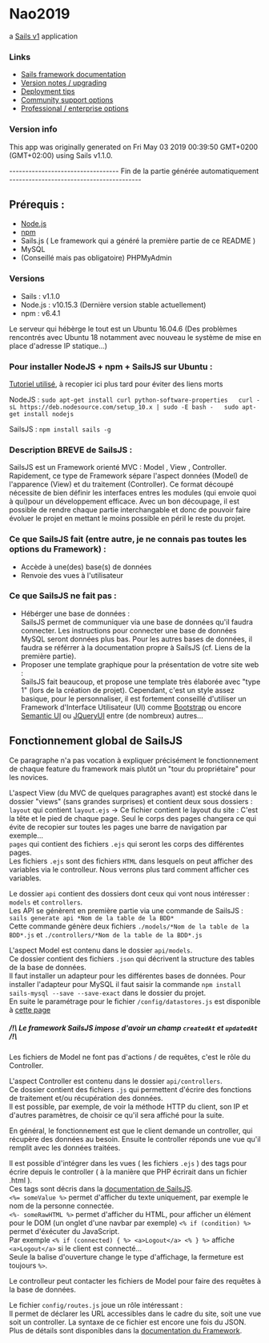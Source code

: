 # Nao2019

a [Sails v1](https://sailsjs.com) application


### Links

+ [Sails framework documentation](https://sailsjs.com/get-started)
+ [Version notes / upgrading](https://sailsjs.com/documentation/upgrading)
+ [Deployment tips](https://sailsjs.com/documentation/concepts/deployment)
+ [Community support options](https://sailsjs.com/support)
+ [Professional / enterprise options](https://sailsjs.com/enterprise)


### Version info

This app was originally generated on Fri May 03 2019 00:39:50 GMT+0200 (GMT+02:00) using Sails v1.1.0.

---------------------------------- Fin de la partie générée automatiquement -----------------------------------------

## Prérequis :
 + [Node.js](https://nodejs.org/fr/)
 + [npm](https://www.npmjs.com/)
 + Sails.js ( Le framework qui a généré la première partie de ce README )
 + MySQL
 + (Conseillé mais pas obligatoire) PHPMyAdmin

### Versions
 + Sails : v1.1.0
 + Node.js : v10.15.3 (Dernière version stable actuellement)
 + npm : v6.4.1

Le serveur qui hébèrge le tout est un Ubuntu 16.04.6 (Des problèmes rencontrés avec Ubuntu 18 notamment avec nouveau le système de mise en place d'adresse IP statique...)

### Pour installer NodeJS + npm + SailsJS sur Ubuntu :
  [Tutoriel utilisé](https://tecadmin.net/install-latest-nodejs-npm-on-ubuntu/), à recopier ici plus tard pour éviter des liens morts
  
  NodeJS : `sudo apt-get install curl python-software-properties  
  curl -sL https://deb.nodesource.com/setup_10.x | sudo -E bash -  
  sudo apt-get install nodejs`

  SailsJS : `npm install sails -g`

### Description BREVE de SailsJS : 
SailsJS est un Framework orienté MVC : Model , View , Controller.  
Rapidement, ce type de Framework sépare l'aspect données (Model) de l'apparence (View) et du traitement (Controller).
Ce format découpé nécessite de bien définir les interfaces entres les modules (qui envoie quoi à qui)pour un développement efficace.
Avec un bon découpage, il est possible de rendre chaque partie interchangable et donc de pouvoir faire évoluer le projet en mettant le moins possible en péril le reste du projet.

### Ce que SailsJS fait (entre autre, je ne connais pas toutes les options du Framework) :
  + Accède à une(des) base(s) de données
  + Renvoie des vues à l'utilisateur
  
### Ce que SailsJS ne fait pas :
  + Hébérger une base de données :  
SailsJS permet de communiquer via une base de données qu'il faudra connecter. Les instructions pour connecter une base de données MySQL seront données plus bas. Pour les autres bases de données, il faudra se référrer à la documentation propre à SailsJS (cf. Liens de la première partie).
  + Proposer une template graphique pour la présentation de votre site web :  
SailsJS fait beaucoup, et propose une template très élaborée avec "type 1" (lors de la création de projet).
Cependant, c'est un style assez basique, pour le personnaliser, il est fortement conseillé d'utiliser un Framework d'Interface Utilisateur (UI) comme [Bootstrap](https://getbootstrap.com/) ou encore [Semantic UI](https://semantic-ui.com/) ou [JQueryUI](https://jqueryui.com/) entre (de nombreux) autres... 

## Fonctionnement global de SailsJS
Ce paragraphe n'a pas vocation à expliquer précisément le fonctionnement de chaque feature du framework mais plutôt un "tour du propriétaire" pour les novices.

L'aspect View (du MVC de quelques paragraphes avant) est stocké dans le dossier "views" (sans grandes surprises) et contient deux sous dossiers :  
`layout` qui contient `layout.ejs` -> Ce fichier contient le layout du site : C'est la tête et le pied de chaque page. Seul le corps des pages changera ce qui évite de recopier sur toutes les pages une barre de navigation par exemple...  
`pages` qui contient des fichiers `.ejs` qui seront les corps des différentes pages.  
Les fichiers `.ejs` sont des fichiers `HTML` dans lesquels on peut afficher des variables via le controlleur. Nous verrons plus tard comment afficher ces variables.  

Le dossier `api` contient des dossiers dont ceux qui vont nous intéresser : `models` et `controllers`.  
Les API se génèrent en première partie via une commande de SailsJS : `sails generate api *Nom de la table de la BDD*`  
Cette commande génère deux fichiers `./models/*Nom de la table de la BDD*.js` et `./controllers/*Nom de la table de la BDD*.js`

L'aspect Model est contenu dans le dossier `api/models`.  
Ce dossier contient des fichiers `.json` qui décrivent la structure des tables de la base de données.  
Il faut installer un adapteur pour les différentes bases de données.  Pour installer l'adapteur pour MySQL il faut saisir la commande `npm install sails-mysql --save --save-exact` dans le dossier du projet.  
En suite le paramétrage pour le fichier `/config/datastores.js` est disponible à [cette page](https://sailsjs.com/documentation/reference/configuration/sails-config-datastores#?using-a-local-mysql-database-in-development)  
##### /!\ Le framework SailsJS impose d'avoir un champ `createdAt` et `updatedAt` /!\   
Les fichiers de Model ne font pas d'actions / de requêtes, c'est le rôle du Controller.  

L'aspect Controller est contenu dans le dossier `api/controllers`.  
Ce dossier contient des fichiers `.js` qui permettent d'écrire des fonctions de traitement et/ou récupération des données.  
Il est possible, par exemple, de voir la méthode HTTP du client, son IP et d'autres paramètres, de choisir ce qu'il sera affiché pour la suite.  

En général, le fonctionnement est que le client demande un controller, qui récupère des données au besoin. Ensuite le controller réponds une vue qu'il remplit avec les données traitées.

Il est possible d'intégrer dans les vues ( les fichiers `.ejs` ) des tags pour écrire depuis le controller ( à la manière que PHP écrirait dans un fichier .html ).  
Ces tags sont décris dans la [documentation de SailsJS](https://sailsjs.com/documentation/concepts/views/locals).  
`<%= someValue %>` permet d'afficher du texte uniquement, par exemple le nom de la personne connectée.  
`<%- someRawHTML %>` permet d'afficher du HTML, pour afficher un élément pour le DOM (un onglet d'une navbar par exemple)
`<% if (condition) %>` permet d'éxécuter du JavaScript.  
Par exemple `<% if (connected) { %> <a>Logout</a> <% } %>` affiche `<a>Logout</a>` si le client est connecté...   
Seule la balise d'ouverture change le type d'affichage, la fermeture est toujours `%>`.

Le controlleur peut contacter les fichiers de Model pour faire des requêtes à la base de données.

Le fichier `config/routes.js` joue un rôle intéressant :  
Il permet de déclarer les URL accessibles dans le cadre du site, soit une vue soit un controller. La syntaxe de ce fichier est encore une fois du JSON. Plus de détails sont disponibles dans la [documentation du Framework](https://sailsjs.com/documentation/concepts/routes).

<!-- Internally, Sails used [`sails-generate@1.16.8`](https://github.com/balderdashy/sails-generate/tree/v1.16.8/lib/core-generators/new). -->



<!--
Note:  Generators are usually run using the globally-installed `sails` CLI (command-line interface).  This CLI version is _environment-specific_ rather than app-specific, thus over time, as a project's dependencies are upgraded or the project is worked on by different developers on different computers using different versions of Node.js, the Sails dependency in its package.json file may differ from the globally-installed Sails CLI release it was originally generated with.  (Be sure to always check out the relevant [upgrading guides](https://sailsjs.com/upgrading) before upgrading the version of Sails used by your app.  If you're stuck, [get help here](https://sailsjs.com/support).)
-->

